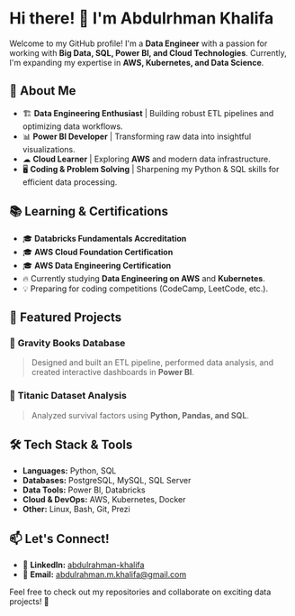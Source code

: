 # Hi there! 👋 I'm Abdulrhman Khalifa

Welcome to my GitHub profile! I'm a **Data Engineer** with a passion for working with **Big Data, SQL, Power BI, and Cloud Technologies**. Currently, I'm expanding my expertise in **AWS, Kubernetes, and Data Science**.

## 🚀 About Me
- 🏗 **Data Engineering Enthusiast** | Building robust ETL pipelines and optimizing data workflows.
- 📊 **Power BI Developer** | Transforming raw data into insightful visualizations.
- ☁ **Cloud Learner** | Exploring **AWS** and modern data infrastructure.
- 🖥 **Coding & Problem Solving** | Sharpening my Python & SQL skills for efficient data processing.

## 📚 Learning & Certifications
- 🎓 **Databricks Fundamentals Accreditation**
- 🎓 **AWS Cloud Foundation Certification**
- 🎓 **AWS Data Engineering Certification**
- 🔥 Currently studying **Data Engineering on AWS** and **Kubernetes**.
- 💡 Preparing for coding competitions (CodeCamp, LeetCode, etc.).

## 📌 Featured Projects
### 🔹 **Gravity Books Database**
> Designed and built an ETL pipeline, performed data analysis, and created interactive dashboards in **Power BI**.

### 🔹 **Titanic Dataset Analysis**
> Analyzed survival factors using **Python, Pandas, and SQL**.

## 🛠 Tech Stack & Tools
- **Languages:** Python, SQL
- **Databases:** PostgreSQL, MySQL, SQL Server
- **Data Tools:** Power BI, Databricks
- **Cloud & DevOps:** AWS, Kubernetes, Docker
- **Other:** Linux, Bash, Git, Prezi

## 📫 Let's Connect!
- 💼 **LinkedIn:** [abdulrahman-khalifa](https://www.linkedin.com/in/abdulrahman-khalifa/)
- 📧 **Email:** abdulrahman.m.khalifa@gmail.com

Feel free to check out my repositories and collaborate on exciting data projects! 🚀

